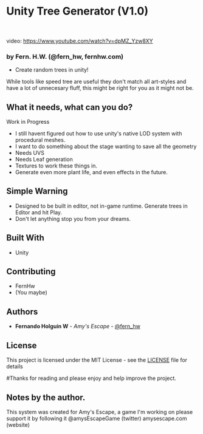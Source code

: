 # Unity Tree Generator (V1.0)<br/><br/>

video: https://www.youtube.com/watch?v=dpMZ_Yzw8XY

### by Fern. H.W. (@fern_hw, fernhw.com)
* Create random trees in unity!<br/>

While tools like speed tree are useful they don't match all art-styles and have a lot of unnecesary fluff, this might be right for you as it might not be.<br/>


## What it needs, what can you do?
Work in Progress

* I still havent figured out how to use unity's native LOD system with procedural meshes.
* I want to do something about the stage wanting to save all the geometry
* Needs UVS
* Needs Leaf generation
* Textures to work these things in.
* Generate even more plant life, and even effects in the future.

## Simple Warning
* Designed to be built in editor, not in-game runtime. Generate trees in Editor and hit Play.
* Don't let anything stop you from your dreams.

## Built With
* Unity

## Contributing
* FernHw
* (You maybe)

## Authors

* **Fernando Holguin W** - *Amy's Escape* - [@fern_hw](https://github.com/fernhw)

## License

This project is licensed under the MIT License - see the [LICENSE](LICENSE) file for details

#Thanks for reading and please enjoy and help improve the project.

## Notes by the author.

This system was created for Amy's Escape, a game I'm working on please support it by following it
@amysEscapeGame (twitter)
amysescape.com (website)
